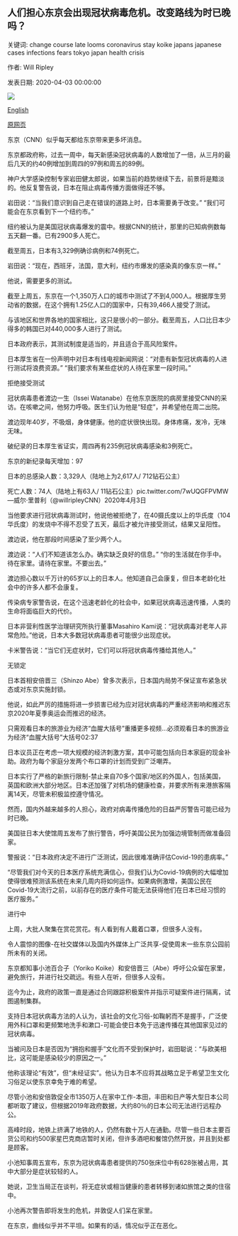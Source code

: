 ## 人们担心东京会出现冠状病毒危机。改变路线为时已晚吗？

关键词: change course late looms coronavirus stay koike japans japanese cases infections fears tokyo japan health crisis

作者: Will Ripley

发表日期: 2020-04-03 00:00:00

![](https://cdn.cnn.com/cnnnext/dam/assets/200403103127-tokyo-japan-coronavirus-covid-19-pandemic-hotbed-shinzo-abe-ripley-pkg-intl-ldn-vpx-00005624-super-tease.jpg)

[English](There%20are%20fears%20a%20coronavirus%20crisis%20looms%20in%20Tokyo.%20Is%20it%20too%20late%20to%20change%20course%3F.md)

[原网页](https://edition.cnn.com/2020/04/03/asia/tokyo-coronavirus-japan-hnk-intl/index.html)

东京（CNN）似乎每天都给东京带来更多坏消息。

东京都政府称，过去一周中，每天新感染冠状病毒的人数增加了一倍，从三月的最后几天的约40例增加到周四的97例和周五的89例。

神户大学感染控制专家岩田健太郎说，如果当前的趋势继续下去，前景将是黯淡的。他反复警告说，日本在阻止病毒传播方面做得还不够。

岩田说：“当我们意识到自己走在错误的道路上时，日本需要勇于改变。” “我们可能会在东京看到下一个纽约市。”

纽约被认为是美国冠状病毒爆发的震中。根据CNN的统计，那里的已知病例数每五天翻一番。已有2900多人死亡。

截至周五，日本有3,329例确诊病例和74例死亡。

岩田说：“现在，西班牙，法国，意大利，纽约市爆发的感染真的像东京一样。”

他说，需要更多的测试。

截至上周五，东京在一个1,350万人口的城市中测试了不到4,000人。根据厚生劳动省的数据，在这个拥有1.25亿人口的国家中，只有39,466人接受了测试。

与该地区和世界各地的国家相比，这只是很小的一部分。截至周五，人口比日本少得多的韩国已对440,000多人进行了测试。

日本政府表示，其测试制度是适当的，并且适合于高风险案件。

日本厚生省在一份声明中对日本有线电视新闻网说：“对患有新型冠状病毒的人进行测试将浪费资源。” “我们要求有某些症状的人待在家里一段时间。”

拒绝接受测试

冠状病毒患者渡边一生（Issei Watanabe）在他东京医院的病房里接受CNN的采访。在咳嗽之间，他努力呼吸。医生们认为他是“轻症”，并希望他在周二出院。

渡边现年40岁，不吸烟，身体健康。他的症状很快出现。身体疼痛，发冷，无味无味。

破纪录的日本厚生省证实，周四再有235例冠状病毒感染和3例死亡。



东京的新纪录每天增加：97



日本的总感染人数：3,329人（陆地上为2,617人/ 712钻石公主）



死亡人数：74人（陆地上有63人/ 11钻石公主）pic.twitter.com/7wUQGFPVMW —威尔·里普利（@willripleyCNN）2020年4月3日

当他要求进行冠状病毒测试时，他说他被拒绝了，在40摄氏度以上的华氏度（104华氏度）的发烧中不得不忍受了五天，最后才被允许接受测试，结果又呈阳性。

渡边说，他在那段时间感染了至少两个人。

渡边说：“人们不知道该怎么办。确实缺乏良好的信息。” “你的生活就在你手中。待在家里。请待在家里。不要出去。”

渡边担心数以千万计的65岁以上的日本人。他知道自己会康复，但日本老龄化社会中的许多人都不会康复。

传染病专家警告说，在这个迅速老龄化的社会中，如果冠状病毒迅速传播，人类的生命将面临巨大的代价。

日本非营利性医学治理研究所执行董事Masahiro Kami说：“冠状病毒对老年人非常危险。”他说，日本大多数冠状病毒患者可能很少出现症状。

卡米警告说：“当它们无症状时，它们可以将冠状病毒传播给其他人。”

无锁定

日本首相安倍晋三（Shinzo Abe）曾多次表示，日本国内局势不保证宣布紧急状态或对东京实施封锁。

他说，如此严厉的措施将进一步损害已经为应对冠状病毒的严重经济影响和推迟东京2020年夏季奥运会而推迟的经济。

只需观看日本的旅游业为经济“血腥大括号”重播更多视频...必须观看日本的旅游业为经济“血腥大括号”大括号02:37

日本议员正在考虑一项大规模的经济刺激方案，其中可能包括向日本家庭的现金补助。政府为每个家庭分发两个布口罩的计划而受到广泛嘲弄。

日本实行了严格的新旅行限制-禁止来自70多个国家/地区的外国人，包括美国，英国和欧洲大部分地区。日本还加强了对机场的健康检查，并要求所有来港旅客隔离14天，尽管未积极监控遵守情况。

然而，国内外越来越多的人担心，政府对病毒传播危险的日益严厉警告可能已经为时已晚。

美国驻日本大使馆周五发布了旅行警告，呼吁美国公民为加强边境管制而做准备回家。

警报说：“日本政府决定不进行广泛测试，因此很难准确评估Covid-19的患病率。”

“尽管我们对今天的日本医疗系统充满信心，但我们认为Covid-19病例的大幅增加使得很难预测该系统在未来几周内将如何运作。如果病例激增，美国公民在Covid-19大流行之前，以前存在的医疗条件可能无法获得他们在日本已经习惯的医疗服务。”

进行中

上周，大批人聚集在赏花赏花。有人看到有人戴着口罩，但很多人没有。

令人震惊的图像-在社交媒体以及国内外媒体上广泛共享-促使周末一些东京公园前所未有的关闭。

东京都知事小池百合子（Yoriko Koike）和安倍晋三（Abe）呼吁公众留在家里，避免旅行，并进行社交疏远。有些人在听，但很多人没有。

迄今为止，政府的政策一直是通过合同跟踪积极案件并指示可疑案件进行隔离，试图遏制集群。

支持日本冠状病毒方法的人认为，该社会的文化习俗-如鞠躬而不是握手，广泛使用外科口罩和更频繁地洗手和漱口-可能会使日本免于迅速传播在其他国家见过的冠状病毒。

当被问及日本是否因为“拥抱和握手”文化而不受到保护时，岩田聪说：“与欧美相比，这可能是感染较少的原因之一。”

他称该理论“有效”，但“未经证实”。他认为日本不应将其战略立足于希望卫生文化习俗足以使东京幸免于难的希望。

尽管小池和安倍敦促全市1350万人在家中工作-本田，丰田和日产等大型日本公司都听取了建议，但根据2019年政府数据，大约80％的日本公司无法进行远程办公。

高峰时段，地铁上挤满了地铁的人，仍然有数十万人在通勤。尽管一些日本主要百货公司和约500家星巴克商店暂时关闭，但许多酒吧和餐馆仍然开放，并且到处都是顾客。

小池知事周五宣布，东京为冠状病毒患者提供的750张床位中有628张被占用，其中大部分是症状较轻的人。

她说，卫生当局正在谈判，将无症状或相当健康的患者转移到诸如旅馆之类的住宿中。

小池再次警告即将发生的危机，并敦促人们呆在家里。

在东京，曲线似乎并不平坦。如果有的话，情况似乎正在恶化。